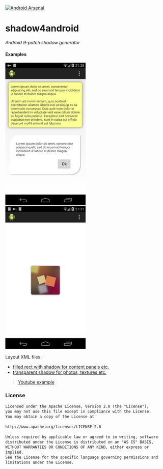 [![Android Arsenal](https://img.shields.io/badge/Android%20Arsenal-shadow4android-brightgreen.svg?style=flat)](https://android-arsenal.com/details/1/1188)

shadow4android
==============

*Android 9-patch shadow generator*

#### Examples
![](/examples/fill.png?raw=true "Shadow with Fill")
![](/examples/transparent.png?raw=true "Shadow")

Layout XML files: 

* [filled rect with shadow for content panels etc.](/examples/shadow_fill.xml?raw=true)
* [transparent shadow for photos, textures  etc.](/examples/shadow_transparent.xml?raw=true)

> [Youtube  example](https://www.youtube.com/watch?v=ZOK6gEH8qIU)

### License
    Licensed under the Apache License, Version 2.0 (the "License");
    you may not use this file except in compliance with the License.
    You may obtain a copy of the License at
    
    http://www.apache.org/licenses/LICENSE-2.0
    
    Unless required by applicable law or agreed to in writing, software
    distributed under the License is distributed on an "AS IS" BASIS,
    WITHOUT WARRANTIES OR CONDITIONS OF ANY KIND, either express or implied.
    See the License for the specific language governing permissions and
    limitations under the License.
